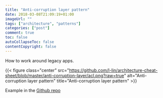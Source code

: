 ```yaml
---
title: "Anti-corruption layer pattern"
date: 2018-03-08T21:09:19+01:00
imageUrl: ""
tags: ["architecture", "patterns"]
categories: ["post"]
comment: true
toc: false
autoCollapseToc: false
contentCopyright: false
---
```


How to work around legacy apps.

<!--more-->

{{< figure class="center" src="https://github.com/l-lin/architecture-cheat-sheet/blob/master/anti-corruption-layer/acl.png?raw=true" alt="Anti-corruption layer pattern" title="Anti-corruption layer pattern" >}}

Example in the [Github repo](https://github.com/l-lin/architecture-cheat-sheet/tree/master/anti-corruption-layer)
